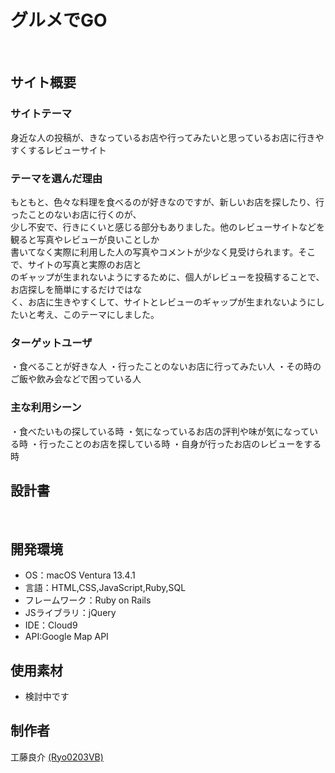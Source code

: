 # グルメでGO
​
## サイト概要
### サイトテーマ
身近な人の投稿が、きなっているお店や行ってみたいと思っているお店に行きやすくするレビューサイト
​
### テーマを選んだ理由
もともと、色々な料理を食べるのが好きなのですが、新しいお店を探したり、行ったことのないお店に行くのが、</br>
少し不安で、行きにくいと感じる部分もありました。他のレビューサイトなどを観ると写真やレビューが良いことしか</br>
書いてなく実際に利用した人の写真やコメントが少なく見受けられます。そこで、サイトの写真と実際のお店と</br>
のギャップが生まれないようにするために、個人がレビューを投稿することで、お店探しを簡単にするだけではな</br>
く、お店に生きやすくして、サイトとレビューのギャップが生まれないようにしたいと考え、このテーマにしました。
​
### ターゲットユーザ
・食べることが好きな人
・行ったことのないお店に行ってみたい人
・その時のご飯や飲み会などで困っている人

### 主な利用シーン
・食べたいもの探している時
・気になっているお店の評判や味が気になっている時
・行ったことのお店を探している時
・自身が行ったお店のレビューをする時
​
## 設計書
<!--テーマを設定・提出する時点では不要です-->
​
## 開発環境
- OS：macOS Ventura 13.4.1
- 言語：HTML,CSS,JavaScript,Ruby,SQL
- フレームワーク：Ruby on Rails
- JSライブラリ：jQuery
- IDE：Cloud9
- API:Google Map API
​
## 使用素材
- 検討中です

## 制作者
工藤良介 [(Ryo0203VB)](https://github.com/Ryo0203VB)